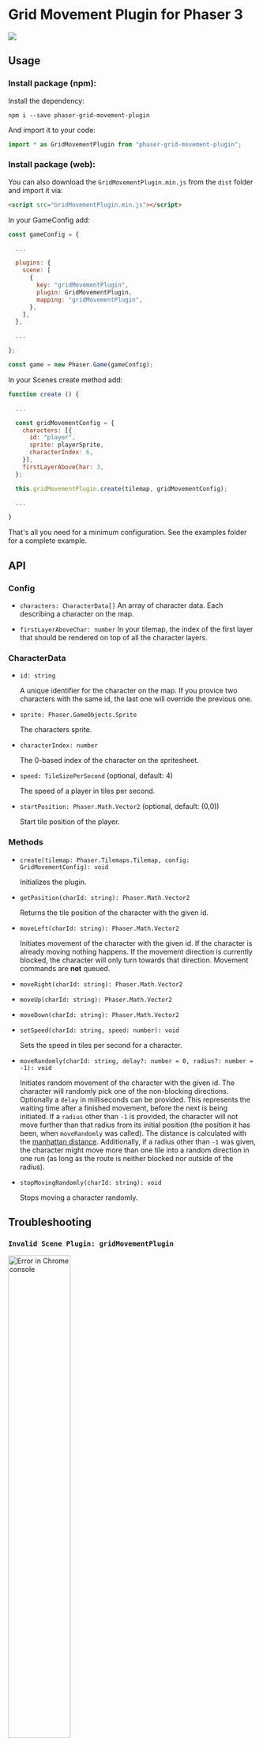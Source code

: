 # Grid Movement Plugin for Phaser 3

![](images/movement.gif)

## Usage

### Install package (npm):

Install the dependency:

```
npm i --save phaser-grid-movement-plugin
```

And import it to your code:

```javascript
import * as GridMovementPlugin from "phaser-grid-movement-plugin";
```

### Install package (web):

You can also download the `GridMovementPlugin.min.js` from the `dist` folder and import it via:

```html
<script src="GridMovementPlugin.min.js"></script>
```

In your GameConfig add:

```javascript
const gameConfig = {

  ...

  plugins: {
    scene: [
      {
        key: "gridMovementPlugin",
        plugin: GridMovementPlugin,
        mapping: "gridMovementPlugin",
      },
    ],
  },

  ...

};

const game = new Phaser.Game(gameConfig);
```

In your Scenes create method add:

```javascript
function create () {

  ...

  const gridMovementConfig = {
    characters: [{
      id: "player",
      sprite: playerSprite,
      characterIndex: 6,
    }],
    firstLayerAboveChar: 3,
  };

  this.gridMovementPlugin.create(tilemap, gridMovementConfig);

  ...

}
```

That's all you need for a minimum configuration. See the examples folder for a complete example.

## API

### Config

- `characters: CharacterData[]`
  An array of character data. Each describing a character on the map.

- `firstLayerAboveChar: number`
  In your tilemap, the index of the first layer that should be rendered on top of all the character layers.

### CharacterData

- `id: string`

  A unique identifier for the character on the map. If you provice two characters with the same id, the last one will override the previous one.

- `sprite: Phaser.GameObjects.Sprite`

  The characters sprite.

- `characterIndex: number`

  The 0-based index of the character on the spritesheet.

- `speed: TileSizePerSecond` (optional, default: 4)

  The speed of a player in tiles per second.

- `startPosition: Phaser.Math.Vector2` (optional, default: (0,0))

  Start tile position of the player.

### Methods

- `create(tilemap: Phaser.Tilemaps.Tilemap, config: GridMovementConfig): void`

  Initializes the plugin.

- `getPosition(charId: string): Phaser.Math.Vector2`

  Returns the tile position of the character with the given id.

- `moveLeft(charId: string): Phaser.Math.Vector2`

  Initiates movement of the character with the given id. If the character is already moving nothing happens. If the movement direction is currently blocked, the character will only turn towards that direction. Movement commands are **not** queued.

- `moveRight(charId: string): Phaser.Math.Vector2`

- `moveUp(charId: string): Phaser.Math.Vector2`

- `moveDown(charId: string): Phaser.Math.Vector2`

- `setSpeed(charId: string, speed: number): void`

  Sets the speed in tiles per second for a character.

- `moveRandomly(charId: string, delay?: number = 0, radius?: number = -1): void`

  Initiates random movement of the character with the given id. The character will randomly pick one of the non-blocking directions. Optionally a `delay` in milliseconds can be provided. This represents the waiting time after a finished movement, before the next is being initiated. If a `radius` other than `-1` is provided, the character will not move further than that radius from its initial position (the position it has been, when `moveRandomly` was called). The distance is calculated with the [manhattan distance](https://en.wikipedia.org/wiki/Taxicab_geometry). Additionally, if a radius other than `-1` was given, the character might move more than one tile into a random direction in one run (as long as the route is neither blocked nor outside of the radius).

- `stopMovingRandomly(charId: string): void`

  Stops moving a character randomly.

## Troubleshooting

### `Invalid Scene Plugin: gridMovementPlugin`

<img alt="Error in Chrome console" src="https://snipboard.io/OXtASb.jpg" width="50%" />

This error will prevent loading of the plugin, and can occur if your bundler doesn't require `* as` for commonjs modules. To resolve this, try changing the following line:


```ts
import * as GridMovementPlugin from "phaser-grid-movement-plugin";
```

to

```ts
import GridMovementPlugin from "phaser-grid-movement-plugin";
```
